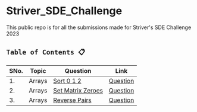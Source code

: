 # Striver_SDE_Challenge
This public repo is for all the submissions made for Striver's SDE Challenge 2023 


## `Table of Contents 📋`
| SNo. | **Topic** | **Question** | **Link**
| ---  | ---------    | ---------  | ---------
| 1.   | Arrays | [Sort 0 1 2](Day1/Sort012.py) | [Question](https://www.codingninjas.com/codestudio/problems/sort-0-1-2_631055)
| 2.   | Arrays | [Set Matrix Zeroes](Day1/SetMatrixZeroes.py) | [Question](https://www.codingninjas.com/codestudio/problems/set-matrix-zeros_3846774)
| 3.   | Arrays | [Reverse Pairs](Day1/ReversePairs.py) | [Question](https://www.codingninjas.com/codestudio/problems/reverse-pairs_1112652)
